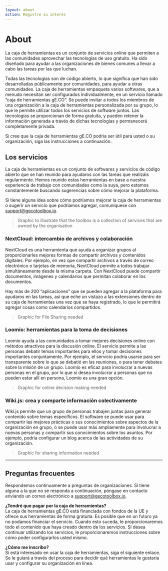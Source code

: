 ```yaml
---
layout: about
action: Registre su interés
---
```


# About

La caja de herramientas es un conjunto de servicios online que permiten a las comunidades aprovechar las tecnologías de uso gratuito. Ha sido diseñado para ayudar a las organizaciones de bienes comunes a llevar a cabo las tareas por las que luchan.

Todas las tecnologías son de código abierto, lo que significa que han sido desarrolladas públicamente por comunidades, para ayudar a otras comunidades. La caja de herramientas empaqueta varios softwares, que a menudo necesitan ser configurados individualmente, en un servicio llamado “caja de herramientas gE.CO”. Se puede invitar a todos los miembros de una organización a la caja de herramientas personalizada por su grupo, lo que le permite utilizar todos los servicios de software juntos. Las tecnologías se proporcionan de forma gratuita, y pueden retener la información generada a través de dichas tecnologías y permanecerá completamente privada.

Si cree que la caja de herramientas gE.CO podría ser útil para usted o su organización, siga las instrucciones a continuación.

## Los servicios

La caja de herramientas es un conjunto de softwares y servicios de código abierto que se han reunido para ayudaros con las tareas que realizáis regularmente. Hemos reunido estas herramientas en base a nuestra experiencia de trabajo con comunidades como la suya, pero estamos constantemente buscando sugerencias sobre cómo mejorar la plataforma.

Si tiene alguna idea sobre cómo podríamos mejorar la caja de herramientas o sugerir un servicio que podríamos agregar, comuníquese con
[support@gecotoolbox.io](mailto:support@gecotoolbox.io).

> Graphic to illustrate that the toolbox is a collection of services that are owned by the organisation

### NextCloud: intercambio de archivos y colaboración

NextCloud es una herramienta que ayuda a organizar grupos al proporcionarles mejores formas de compartir archivos y contenidos digitales. Por ejemplo, en vez que compartir archivos a través de correo electrónico o tarjetas de memoria, NextCloud permite a todos trabajar simultáneamente desde la misma carpeta. Con NextCloud puede compartir documentos, imágenes y calendarios que permitan colaborar en los documentos.

Hay más de 200 “aplicaciones” que se pueden agregar a la plataforma para ayudaros en las tareas, así que eche un vistazo a las extensiones dentro de su caja de herramientas una vez que se haya registrado, lo que le permitirá agregar cosas como calendarios compartidos.

> Graphic for File Sharing needed

### Loomio: herramientas para la toma de decisiones

Loomio ayuda a las comunidades a tomar mejores decisiones online con métodos atractivos para la discusión online. El servicio permite a las personas debatir temas importantes para ellos y tomar decisiones importantes conjuntamente. Por ejemplo, el servicio podría usarse para ser transparente sobre lo que se debatió en las reuniones, o para tener debates sobre la misión de un grupo. Loomio es eficaz para involucrar a nuevas personas en el grupo, por lo que si desea involucrar a personas que no pueden estar allí en persona, Loomio es una gran opción.

> Graphic for online decision making needed

### Wiki.js: crea y comparte información colectivamente

Wiki.js permite que un grupo de personas trabajen juntas para generar contenido sobre temas específicos. El software se puede usar para compartir las mejores prácticas o sus conocimientos sobre aspectos de la organización en grupo, o se puede usar más ampliamente para involucrar a nuevas personas y compartir sus conocimientos sobre los asuntos. Por ejemplo, podría configurar un blog acerca de las actividades de su organización.

> Graphic for sharing information needed

---

## Preguntas frecuentes

Respondemos continuamente a preguntas de organizaciones. Si tiene alguna a la que no se responda a continuación, póngase en contacto enviando un correo electrónico a
[support@gecotoolbox.io](mailto:support@gecotoolbox.io).

**¿Tendré que pagar por la caja de herramientas?**<br>
La caja de herramientas gE.CO está financiada con fondos de la UE y ofrece sus herramientas de forma gratuita. Es posible que en un futuro ya no podamos financiar el servicio. Cuando esto suceda, le proporcionaremos todo el contenido que haya creado dentro de los servicios. Si desea continuar utilizando los servicios, le proporcionaremos instrucciones sobre cómo poder configurarlos usted mismo.

**¿Cómo me inscribo?**<br>
Si está interesado en usar la caja de herramientas, siga el siguiente enlace. Se le guiará a través del proceso para decidir qué herramientas le gustaría usar y configurar su organización en línea.

